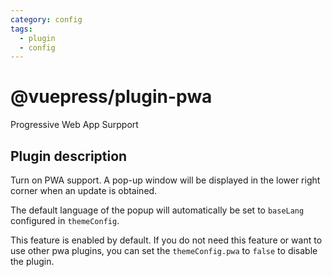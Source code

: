 ```yaml
---
category: config
tags:
  - plugin
  - config
---
```


# @vuepress/plugin-pwa <MyBadge text="New" />

Progressive Web App Surpport

## Plugin description

Turn on PWA support. A pop-up window will be displayed in the lower right corner when an update is obtained.

The default language of the popup will automatically be set to `baseLang` configured in `themeConfig`.

This feature is enabled by default. If you do not need this feature or want to use other pwa plugins, you can set the `themeConfig.pwa` to `false` to disable the plugin.
